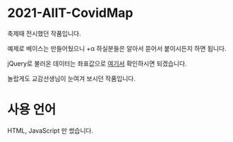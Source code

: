 # 2021-AIIT-CovidMap

축제때 전시했던 작품입니다.

예제로 베이스는 만들어뒀으니 +α 하실분들은 알아서 뜯어서 붙이시든지 하면 됩니다.

jQuery로 불러온 데이터는 좌표값으로 [여기서](https://github.com/not-dev-cubee/null/blob/main/covid.json) 확인하시면 되겠습니다.

놀랍게도 교감선생님이 눈여겨 보시던 작품입니다.

# 사용 언어
HTML, JavaScript 만 썼습니다.
